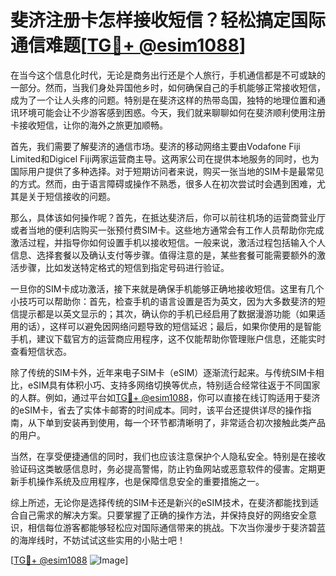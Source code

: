 # 斐济注册卡怎样接收短信？轻松搞定国际通信难题[[TG💪+ @esim1088](https://t.me/s/esim1088)]

在当今这个信息化时代，无论是商务出行还是个人旅行，手机通信都是不可或缺的一部分。然而，当我们身处异国他乡时，如何确保自己的手机能够正常接收短信，成为了一个让人头疼的问题。特别是在斐济这样的热带岛国，独特的地理位置和通讯环境可能会让不少游客感到困惑。今天，我们就来聊聊如何在斐济顺利使用注册卡接收短信，让你的海外之旅更加顺畅。

首先，我们需要了解斐济的通信市场。斐济的移动网络主要由Vodafone Fiji Limited和Digicel Fiji两家运营商主导。这两家公司在提供本地服务的同时，也为国际用户提供了多种选择。对于短期访问者来说，购买一张当地的SIM卡是最常见的方式。然而，由于语言障碍或操作不熟悉，很多人在初次尝试时会遇到困难，尤其是关于短信接收的问题。

那么，具体该如何操作呢？首先，在抵达斐济后，你可以前往机场的运营商营业厅或者当地的便利店购买一张预付费SIM卡。这些地方通常会有工作人员帮助你完成激活过程，并指导你如何设置手机以接收短信。一般来说，激活过程包括输入个人信息、选择套餐以及确认支付等步骤。值得注意的是，某些套餐可能需要额外的激活步骤，比如发送特定格式的短信到指定号码进行验证。

一旦你的SIM卡成功激活，接下来就是确保手机能够正确地接收短信。这里有几个小技巧可以帮助你：首先，检查手机的语言设置是否为英文，因为大多数斐济的短信提示都是以英文显示的；其次，确认你的手机已经启用了数据漫游功能（如果适用的话），这样可以避免因网络问题导致的短信延迟；最后，如果你使用的是智能手机，建议下载官方的运营商应用程序，这不仅能帮助你管理账户信息，还能实时查看短信状态。

除了传统的SIM卡外，近年来电子SIM卡（eSIM）逐渐流行起来。与传统SIM卡相比，eSIM具有体积小巧、支持多网络切换等优点，特别适合经常往返于不同国家的人群。例如，通过平台如[TG💪+ @esim1088](https://t.me/s/esim1088)，你可以直接在线订购适用于斐济的eSIM卡，省去了实体卡邮寄的时间成本。同时，该平台还提供详尽的操作指南，从下单到安装再到使用，每一个环节都清晰明了，非常适合初次接触此类产品的用户。

当然，在享受便捷通信的同时，我们也应该注意保护个人隐私安全。特别是在接收验证码这类敏感信息时，务必提高警惕，防止钓鱼网站或恶意软件的侵害。定期更新手机操作系统及应用程序，也是保障信息安全的重要措施之一。

综上所述，无论你是选择传统的SIM卡还是新兴的eSIM技术，在斐济都能找到适合自己需求的解决方案。只要掌握了正确的操作方法，并保持良好的网络安全意识，相信每位游客都能够轻松应对国际通信带来的挑战。下次当你漫步于斐济碧蓝的海岸线时，不妨试试这些实用的小贴士吧！

[[TG💪+ @esim1088](https://t.me/s/esim1088) ![Image](https://i.postimg.cc/4NQfJmqS/Snipaste-2025-05-13-00-14-12.png)]